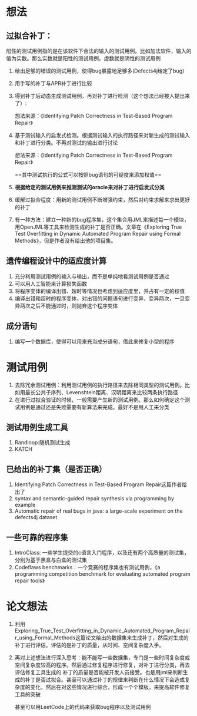 # 想法

## 过拟合补丁：

阳性的测试用例指的是在该软件下合法的输入的测试用例。比如加法软件，输入的值为实数。那么实数就是阳性的测试用例。虚数就是阴性的测试用例

1. 给出足够的错误的测试用例，使得bug暴露地足够多(Defects4j给定了bug)

2. 用手写的补丁与APR补丁进行比较

3. 得到补丁后动态生成测试用例，再对补丁进行检测（这个想法已经被人提出来了）:

   想法来源：《Identifying Patch Correctness in Test-Based Program Repair》

4. 基于测试输入的启发式检测。根据测试输入的执行路径来对新生成的测试输入和补丁进行分类。不再对测试的输出进行讨论

   想法来源：《Identifying Patch Correctness in Test-Based Program Repair》

   ==其中测试执行的公式可以按照bug语句的可疑度来添加权值==
   
5. **根据给定的测试用例来推测测试的oracle来对补丁进行启发式分类**

6. 缓解过拟合程度：用新的测试用例不断增强约束，然后对约束求解来求出更好的补丁

7. 有一种方法：建立一种新的bug程序集，这个集合用JML来描述每一个模块，用OpenJML等工具来检测生成的补丁是否正确。文章在《Exploring True Test Overfitting in Dynamic Automated Program Repair using Formal Methods》，但是作者没有给出他的项目集。

## 遗传编程设计中的适应度计算

1. 充分利用测试用例的输入与输出，而不是单纯地看测试用例是否通过
2. 可以用人工智能来计算损失函数
3. 将程序变体的编译出错、超时等情况也考虑到适应度里，并占有一定的权值
4. 编译出错和超时的程序变体，对出错的问题语句进行变异，变异两次，一旦变异两次之后不能通过时，则抛弃这个程序变体

## 成分语句

1. 编写一个数据库，使得可以用来充当成分语句，借此来修复小型的程序

# 测试用例

1. 去除冗余测试用例：利用测试用例的执行路径来去除相同类型的测试用例。比如用最长公共子序列、Levenshtein距离、汉明距离来比较两条执行路径
2. 在进行过拟合验证的时候，一般需要产生新的测试用例。那么如何确定这个测试用例是通过还是失败需要有新算法来完成。最好不是用人工来分类

## 测试用例生成工具

1. Randloop:随机测试生成
2. KATCH

## 已给出的补丁集（是否正确）

1. Identifying Patch Correctness in Test-Based Program Repair这篇作者给出了
2.  syntax and semantic-guided repair synthesis via programming by example
3. Automatic repair of real bugs in java: a large-scale experiment on the defects4j dataset

## 一些可靠的程序集

1. IntroClass: 一些学生提交的c语言入门程序，以及还有两个高质量的测试集，分别为基于黑盒与白盒的测试集
2. Codeflaws benchmarks：一个竞赛的程序集也有测试用例，《a programming competition
   benchmark for evaluating automated program repair tools》

# 论文想法

1. 利用Exploring_True_Test_Overfitting_in_Dynamic_Automated_Program_Repair_using_Formal_Methods这篇论文给出的数据集来生成补丁，然后对生成的补丁进行评估。评估的是补丁的质量，从时间、空间复杂度入手。

2. 再对上述想法进行深入思考：能不能写一些数据集，专门是一些时间复杂度或空间复杂度较高的程序。然后通过修复程序进行修复，对补丁进行分类，再去评估修复工具生成的 补丁的质量是否能被开发人员接受。也是用jml来判断生成的补丁是否过拟合。甚至可以通过补丁的规律来判断在什么情况下会造成复杂度的变化，然后在对这些情况进行综合，形成一个个模板，来提高软件修复工具的突破

   甚至可以用LeetCode上的代码来获取bug程序以及测试用例

